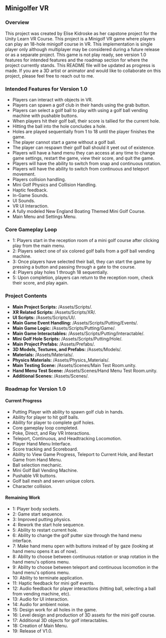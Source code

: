 ## Minigolfer VR

### Overview
This project was created by Elise Kidroske as her capstone project for the Unity Learn VR Course. This project is a Minigolf VR game where players can play an 18-hole minigolf course in VR. This implementation is single player only although multiplayer may be considered during a future release or as a separate project.
This game is not play ready, see version 1.0 features for intended features and the roadmap section for where the project currently stands. This README file will be updated as progress is made. If you are a 3D artist or animator and would like to collaborate on this project, please feel free to reach out to me.

### Intended Features for Version 1.0
- Players can interact with objects in VR.
- Players can spawn a golf club in their hands using the grab button.
- Players can select a golf ball to play with using a golf ball vending machine with pushable buttons.
- When players hit their golf ball, their score is tallied for the current hole.
- Hitting the ball into the hole concludes a hole.
- Holes are played sequentially from 1 to 18 until the player finishes the game.
- The player cannot start a game without a golf ball.
- The player can respawn their golf ball should it yeet out of existence.
- Players will have a hand menu they can access at any time to change game settings, restart the game, view their score, and quit the game.
- Players will have the ability to switch from snap and continuous rotation.
- Players will have the ability to switch from continuous and teleport movement.
- Players collision handling.
- Mini Golf Physics and Collision Handling.
- Haptic feedback.
- In-Game Sounds.
- UI Sounds.
- VR UI Interaction.
- A fully modeled New England Boating Themed Mini Golf Course.
- Main Menu and Settings Menu.

### Core Gameplay Loop
- 1: Players start in the reception room of a mini golf course after clicking play from the main menu.
- 2: Players select one of six colored golf balls from a golf ball vending machine.
- 3: Once players have selected their ball, they can start the game by pressing a button and passing through a gate to the course.
- 4: Players play holes 1 through 18 sequentially.
- 5: Upon completion, players can return to the reception room, check their score, and play again.

### Project Contents
- **Main Project Scripts:** /Assets/Scripts/.
- **XR Related Scripts:** /Assets/Scripts/XR/.
- **UI Scripts:** /Assets/Scripts/UI/.
- **Main Game Event Handling:** /Assets/Scripts/Putting/Events/.
- **Main Game Logic:** /Assets/Scripts/Putting/Game/.
- **Main Game Interactables:** /Assets/Scripts/Putting/Interactable/.
- **Mini Golf Hole Scripts:** /Assets/Scripts/Putting/Hole/.
- **Main Project Prefabs:** /Assets/Prefabs/.
- **3D Models, Textures, and Prefabs:** /Assets/Models/.
- **Materials:** /Assets/Materials/.
- **Physics Materials:** /Assets/Physics_Materials/.
- **Main Testing Scene:** /Assets/Scenes/Main Test Room.unity.
- **Hand Menu Test Scene:** /Assets/Scenes/Hand Menu Test Room.unity.
- **Additional Scenes:** /Assets/Scenes/.

### Roadmap for Version 1.0
#### Current Progress
- Putting Player with ability to spawn golf club in hands.
- Ability for player to hit golf balls.
- Ability for player to complete golf holes.
- Core gameplay loop completed.
- Poke, Direct, and Ray VR Interactions.
- Teleport, Continuous, and Headtracking Locomotion.
- Player Hand Menu Interface.
- Score tracking and Scoreboard.
- Ability to View Game Progress, Teleport to Current Hole, and Restart Game from Hand Menu.
- Ball selection mechanic.
- Mini Golf Ball Vending Machine.
- Pushable VR buttons.
- Golf ball mesh and seven unique colors.
- Character collision. 

#### Remaining Work 
- 1: Player body sockets.
- 2: Game start sequence.
- 3: Improved putting physics.
- 4: Rework the start hole sequence.
- 5: Ability to restart current hole.
- 6: Ability to change the golf putter size through the hand menu interface.
- 7: Make hand menu open with buttons instead of by gaze (looking at hand menu opens it as of now).
- 8: Ability to choose between continuous rotation or snap rotation in the hand menu's options menu.
- 9: Ability to choose between teleport and continuous locomotion in the hand menu's options menu.
- 10: Ability to terminate application.
- 11: Haptic feedback for mini golf events.
- 12: Audio feedback for player interactions (hitting ball, selecting a ball from vending machine, etc).
- 13: Audio for UI interaction.
- 14: Audio for ambient noise.
- 15: Design work for all holes in the game.
- 16: Level design and production of 3D assets for the mini golf course.
- 17: Additional 3D objects for golf interactables.
- 18: Creation of Main Menu.
- 19: Release of V1.0.

